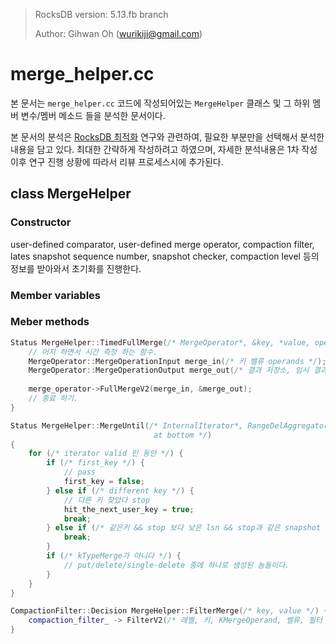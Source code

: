 > RocksDB version: 5.13.fb branch
>
> Author: Gihwan Oh (wurikiji@gmail.com)

# merge_helper.cc

본 문서는 `merge_helper.cc` 코드에 작성되어있는 `MergeHelper` 클래스 및  그 하위 멤버 변수/멤버 메소드 들을 분석한 문서이다. 

본 문서의 분석은 [RocksDB 최적화](https://github.com/flashsql/rocksdb) 연구와 관련하여, 필요한 부분만을 선택해서 분석한 내용을 담고 있다. 최대한 간략하게 작성하려고 하였으며, 자세한 분석내용은 1차 작성 이후 연구 진행 상황에 따라서 리뷰 프로세스시에 추가된다.



## class MergeHelper

### Constructor

user-defined comparator, user-defined merge operator, compaction filter, lates snapshot sequence number, snapshot checker, compaction level 등의 정보를 받아와서 초기화를 진행한다. 



### Member variables





### Meber methods

```c++
Status MergeHelper::TimedFullMerge(/* MergeOperator*, &key, *value, operands, 기타 등등 */) {
    // 머지 하면서 시간 측정 하는 함수. 
    MergeOperator::MergeOperationInput merge_in(/* 키 밸류 operands */); // 초기화
    MergeOperator::MergeOperationOutput merge_out(/* 결과 저장소, 임시 결과 저장소 */); // 초기화
    
    merge_operator->FullMergeV2(merge_in, &merge_out);
    // 종료 하기. 
}
```

```c++
Status MergeHelper::MergeUntil(/* InternalIterator*, RangeDelAggregator*, SequenceNumber stop,
								at bottom */) 
{
    for (/* iterator valid 인 동안 */) {
        if (/* first_key */) {
            // pass
            first_key = false;
        } else if (/* different key */) {
            // 다른 키 찾았다 stop
            hit_the_next_user_key = true;
            break;
        } else if (/* 같은키 && stop 보다 낮은 lsn && stop과 같은 snapshot */) {
            break;
        }
        if (/* kTypeMerge가 아니다 */) {
            // put/delete/single-delete 중에 하나로 생성된 놈들이다.
        }
    }
}
```

```c++
CompactionFilter::Decision MergeHelper::FilterMerge(/* key, value */) {
    compaction_filter_ -> FilterV2(/* 레벨, 키, KMergeOperand, 밸류, 필터 밸류, skip until */);
}
```

